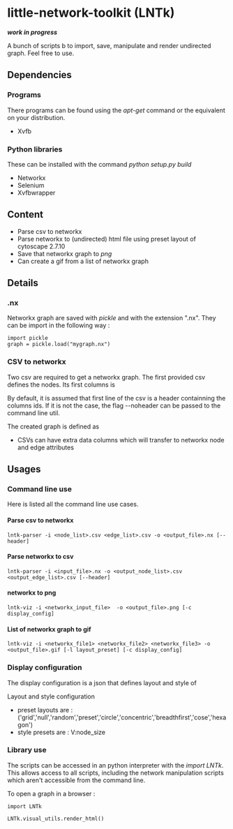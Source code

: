 # little-network-toolkit (LNTk)
***work in progress***

A bunch of scripts b to import, save, manipulate and render undirected graph. Feel free to use.

## Dependencies

### Programs

There programs can be found using the *apt-get* command or the equivalent on your distribution.

- Xvfb

### Python libraries

These can be installed with the command *python setup.py build*

- Networkx
- Selenium
- Xvfbwrapper

## Content

- Parse csv to networkx
- Parse networkx to (undirected) html file using preset layout of cytoscape 2.7.10
- Save that networkx graph to *png*
- Can create a gif from a list of networkx graph

## Details

### .nx

Networkx graph are saved with *pickle* and with the extension ".nx". They can be import in the following way :

    import pickle
    graph = pickle.load("mygraph.nx")

### CSV to networkx

Two csv are required to get a networkx graph. The first provided csv defines the nodes. Its first columns is

By default, it is assumed that first line of the csv is a header containning the columns ids. If it is not the case, the flag --noheader can be passed to the command line util.

 The created graph is defined as




- CSVs can have extra data columns which will transfer to networkx node and edge attributes

## Usages

### Command line use

Here is listed all the command line use cases.

#### Parse csv to networkx

    lntk-parser -i <node_list>.csv <edge_list>.csv -o <output_file>.nx [--header]

#### Parse networkx to csv

    lntk-parser -i <input_file>.nx -o <output_node_list>.csv <output_edge_list>.csv [--header]

#### networkx to png

    lntk-viz -i <networkx_input_file>  -o <output_file>.png [-c display_config]

#### List of networkx graph to gif

    lntk-viz -i <networkx_file1> <networkx_file2> <networkx_file3> -o <output_file>.gif [-l layout_preset] [-c display_config]

### Display configuration

The display configuration is a json that defines layout and style of

Layout and style configuration

- preset layouts are : ('grid','null','random','preset','circle','concentric','breadthfirst','cose','hexagon')
- style presets are : V:node_size

### Library use

The scripts can be accessed in an python interpreter with the *import LNTk*. This allows access to all scripts, including the network manipulation scripts which aren't accessible from the command line.

To open a graph in a browser :

    import LNTk

    LNTk.visual_utils.render_html()
